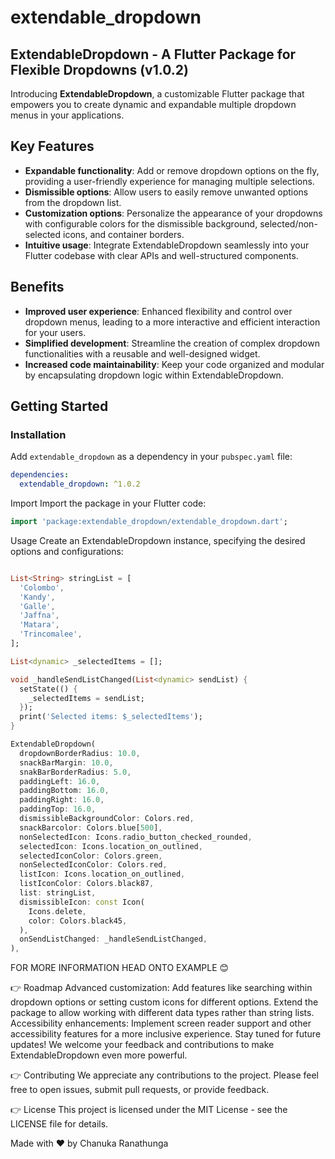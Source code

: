 # extendable_dropdown

## ExtendableDropdown - A Flutter Package for Flexible Dropdowns (v1.0.2)

Introducing **ExtendableDropdown**, a customizable Flutter package that empowers you to create dynamic and expandable multiple dropdown menus in your applications.

## Key Features

- **Expandable functionality**: Add or remove dropdown options on the fly, providing a user-friendly experience for managing multiple selections.
- **Dismissible options**: Allow users to easily remove unwanted options from the dropdown list.
- **Customization options**: Personalize the appearance of your dropdowns with configurable colors for the dismissible background, selected/non-selected icons, and container borders.
- **Intuitive usage**: Integrate ExtendableDropdown seamlessly into your Flutter codebase with clear APIs and well-structured components.

## Benefits

- **Improved user experience**: Enhanced flexibility and control over dropdown menus, leading to a more interactive and efficient interaction for your users.
- **Simplified development**: Streamline the creation of complex dropdown functionalities with a reusable and well-designed widget.
- **Increased code maintainability**: Keep your code organized and modular by encapsulating dropdown logic within ExtendableDropdown.

## Getting Started

### Installation

Add `extendable_dropdown` as a dependency in your `pubspec.yaml` file:

```yaml
dependencies:
  extendable_dropdown: ^1.0.2
```

Import
Import the package in your Flutter code:

```dart
import 'package:extendable_dropdown/extendable_dropdown.dart';
```

Usage
Create an ExtendableDropdown instance, specifying the desired options and configurations:

```dart

List<String> stringList = [
  'Colombo',
  'Kandy',
  'Galle',
  'Jaffna',
  'Matara',
  'Trincomalee',
];

List<dynamic> _selectedItems = [];

void _handleSendListChanged(List<dynamic> sendList) {
  setState(() {
    _selectedItems = sendList;
  });
  print('Selected items: $_selectedItems');
}

ExtendableDropdown(
  dropdownBorderRadius: 10.0,
  snackBarMargin: 10.0,
  snakBarBorderRadius: 5.0,
  paddingLeft: 16.0,
  paddingBottom: 16.0,
  paddingRight: 16.0,
  paddingTop: 16.0,
  dismissibleBackgroundColor: Colors.red,
  snackBarcolor: Colors.blue[500],
  nonSelectedIcon: Icons.radio_button_checked_rounded,
  selectedIcon: Icons.location_on_outlined,
  selectedIconColor: Colors.green,
  nonSelectedIconColor: Colors.red,
  listIcon: Icons.location_on_outlined,
  listIconColor: Colors.black87,
  list: stringList,
  dismissibleIcon: const Icon(
    Icons.delete,
    color: Colors.black45,
  ),
  onSendListChanged: _handleSendListChanged,
),

```
FOR MORE INFORMATION HEAD ONTO EXAMPLE 😊

👉 Roadmap
Advanced customization: Add features like searching within dropdown options or setting custom icons for different options.
Extend the package to allow working with different data types rather than string lists.
Accessibility enhancements: Implement screen reader support and other accessibility features for a more inclusive experience.
Stay tuned for future updates! We welcome your feedback and contributions to make ExtendableDropdown even more powerful.

👉 Contributing
We appreciate any contributions to the project. Please feel free to open issues, submit pull requests, or provide feedback.

👉 License
This project is licensed under the MIT License - see the LICENSE file for details.

Made with ❤️ by Chanuka Ranathunga
